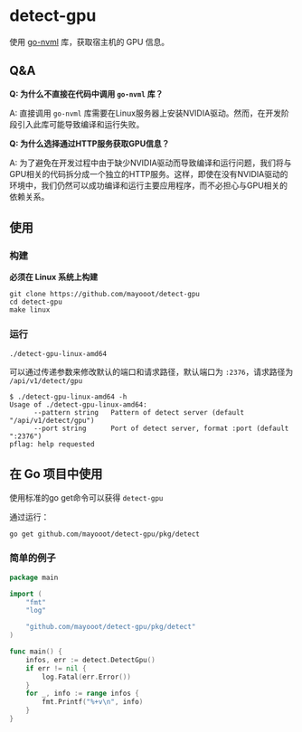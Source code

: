 # detect-gpu

使用 [go-nvml](https://github.com/NVIDIA/go-nvml) 库，获取宿主机的 GPU 信息。

## Q&A

**Q: 为什么不直接在代码中调用 `go-nvml` 库？**

A: 直接调用 `go-nvml` 库需要在Linux服务器上安装NVIDIA驱动。然而，在开发阶段引入此库可能导致编译和运行失败。

**Q: 为什么选择通过HTTP服务获取GPU信息？**

A: 为了避免在开发过程中由于缺少NVIDIA驱动而导致编译和运行问题，我们将与GPU相关的代码拆分成一个独立的HTTP服务。这样，即使在没有NVIDIA驱动的环境中，我们仍然可以成功编译和运行主要应用程序，而不必担心与GPU相关的依赖关系。

## 使用

### 构建

**必须在 Linux 系统上构建**

```shell
git clone https://github.com/mayooot/detect-gpu
cd detect-gpu
make linux
```

### 运行

```
./detect-gpu-linux-amd64
```

可以通过传递参数来修改默认的端口和请求路径，默认端口为 `:2376`，请求路径为 `/api/v1/detect/gpu`

```shell
$ ./detect-gpu-linux-amd64 -h
Usage of ./detect-gpu-linux-amd64:
      --pattern string   Pattern of detect server (default "/api/v1/detect/gpu")
      --port string      Port of detect server, format :port (default ":2376")
pflag: help requested
```

## 在 Go 项目中使用

使用标准的go get命令可以获得 `detect-gpu`

通过运行：
```
go get github.com/mayooot/detect-gpu/pkg/detect 
```
### 简单的例子

```go
package main

import (
	"fmt"
	"log"

	"github.com/mayooot/detect-gpu/pkg/detect"
)

func main() {
	infos, err := detect.DetectGpu()
	if err != nil {
		log.Fatal(err.Error())
	}
	for _, info := range infos {
		fmt.Printf("%+v\n", info)
	}
}

```